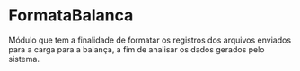 # FormataBalanca
 Módulo que tem a finalidade de formatar os registros dos arquivos enviados para a carga para a balança, a fim de analisar os dados gerados pelo sistema.
